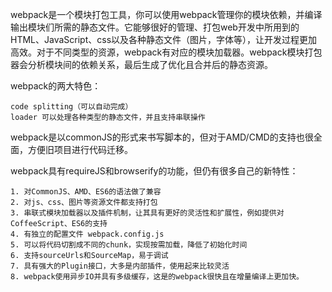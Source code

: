 webpack是一个模块打包工具，你可以使用webpack管理你的模块依赖，并编译输出模块们所需的静态文件。它能够很好的管理、打包web开发中所用到的HTML、JavaScript、css以及各种静态文件（图片，字体等），让开发过程更加高效。对于不同类型的资源，webpack有对应的模块加载器。webpack模块打包器会分析模块间的依赖关系，最后生成了优化且合并后的静态资源。

webpack的两大特色：
    
    code splitting（可以自动完成）
    loader 可以处理各种类型的静态文件，并且支持串联操作

webpack是以commonJS的形式来书写脚本的，但对于AMD/CMD的支持也很全面，方便旧项目进行代码迁移。

webpack具有requireJS和browserify的功能，但仍有很多自己的新特性：
    
    1. 对CommonJS、AMD、ES6的语法做了兼容
    2. 对js、css、图片等资源文件都支持打包
    3. 串联式模块加载器以及插件机制，让其具有更好的灵活性和扩展性，例如提供对CoffeeScript、ES6的支持
    4. 有独立的配置文件 webpack.config.js
    5. 可以将代码切割成不同的chunk，实现按需加载，降低了初始化时间
    6. 支持sourceUrls和SourceMap，易于调试
    7. 具有强大的Plugin接口，大多是内部插件，使用起来比较灵活
    8. webpack使用异步IO并具有多级缓存，这是的webpack很快且在增量编译上更加快。